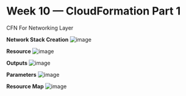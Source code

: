 # Week 10 — CloudFormation Part 1

CFN For Networking Layer

**Network Stack Creation**
![image](https://user-images.githubusercontent.com/125532497/234277266-28d486f2-52ae-4a90-9e1f-4d51f3849c6a.png)

**Resource**
![image](https://user-images.githubusercontent.com/125532497/234277323-7fc0d7d7-dc47-4b91-801c-0abbf672b9da.png)

**Outputs**
![image](https://user-images.githubusercontent.com/125532497/234277407-2755dbe0-14af-4d9e-9a3b-e9ee22a45d73.png)

**Parameters**
![image](https://user-images.githubusercontent.com/125532497/234277561-978ad072-2cc8-432c-a314-277962121179.png)

**Resource Map**
![image](https://user-images.githubusercontent.com/125532497/234277736-734db3ba-e27d-4ee9-8d4a-c02c1e6b1ee4.png)
